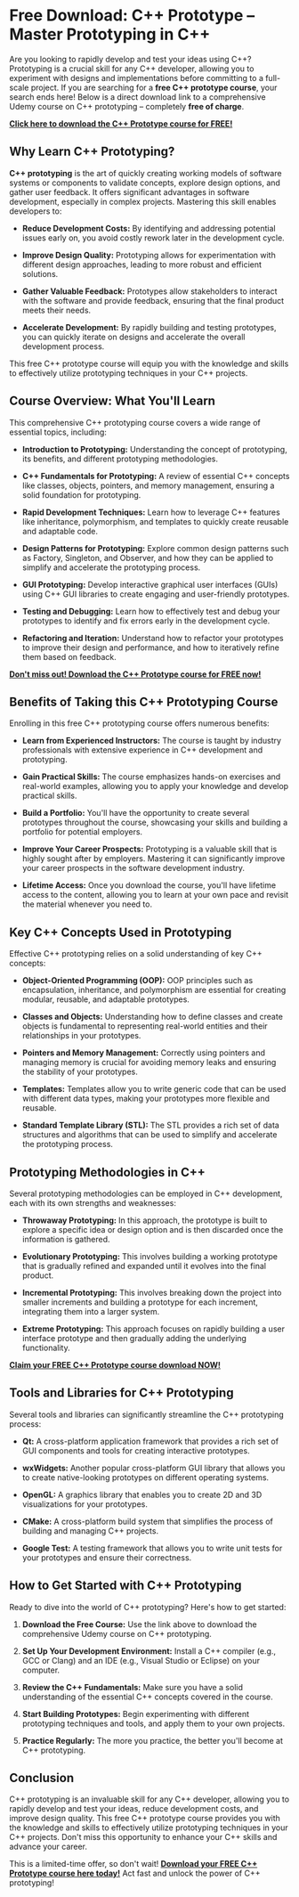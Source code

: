 # Free Download: C++ Prototype – Master Prototyping in C++

Are you looking to rapidly develop and test your ideas using C++? Prototyping is a crucial skill for any C++ developer, allowing you to experiment with designs and implementations before committing to a full-scale project. If you are searching for a **free C++ prototype course**, your search ends here! Below is a direct download link to a comprehensive Udemy course on C++ prototyping – completely **free of charge**.

[**Click here to download the C++ Prototype course for FREE!**](https://udemywork.com/c++-prototype)

## Why Learn C++ Prototyping?

**C++ prototyping** is the art of quickly creating working models of software systems or components to validate concepts, explore design options, and gather user feedback. It offers significant advantages in software development, especially in complex projects. Mastering this skill enables developers to:

*   **Reduce Development Costs:** By identifying and addressing potential issues early on, you avoid costly rework later in the development cycle.

*   **Improve Design Quality:** Prototyping allows for experimentation with different design approaches, leading to more robust and efficient solutions.

*   **Gather Valuable Feedback:** Prototypes allow stakeholders to interact with the software and provide feedback, ensuring that the final product meets their needs.

*   **Accelerate Development:** By rapidly building and testing prototypes, you can quickly iterate on designs and accelerate the overall development process.

This free C++ prototype course will equip you with the knowledge and skills to effectively utilize prototyping techniques in your C++ projects.

## Course Overview: What You'll Learn

This comprehensive C++ prototyping course covers a wide range of essential topics, including:

*   **Introduction to Prototyping:** Understanding the concept of prototyping, its benefits, and different prototyping methodologies.

*   **C++ Fundamentals for Prototyping:** A review of essential C++ concepts like classes, objects, pointers, and memory management, ensuring a solid foundation for prototyping.

*   **Rapid Development Techniques:** Learn how to leverage C++ features like inheritance, polymorphism, and templates to quickly create reusable and adaptable code.

*   **Design Patterns for Prototyping:** Explore common design patterns such as Factory, Singleton, and Observer, and how they can be applied to simplify and accelerate the prototyping process.

*   **GUI Prototyping:** Develop interactive graphical user interfaces (GUIs) using C++ GUI libraries to create engaging and user-friendly prototypes.

*   **Testing and Debugging:** Learn how to effectively test and debug your prototypes to identify and fix errors early in the development cycle.

*   **Refactoring and Iteration:** Understand how to refactor your prototypes to improve their design and performance, and how to iteratively refine them based on feedback.

[**Don't miss out! Download the C++ Prototype course for FREE now!**](https://udemywork.com/c++-prototype)

## Benefits of Taking this C++ Prototyping Course

Enrolling in this free C++ prototyping course offers numerous benefits:

*   **Learn from Experienced Instructors:** The course is taught by industry professionals with extensive experience in C++ development and prototyping.

*   **Gain Practical Skills:** The course emphasizes hands-on exercises and real-world examples, allowing you to apply your knowledge and develop practical skills.

*   **Build a Portfolio:** You'll have the opportunity to create several prototypes throughout the course, showcasing your skills and building a portfolio for potential employers.

*   **Improve Your Career Prospects:** Prototyping is a valuable skill that is highly sought after by employers. Mastering it can significantly improve your career prospects in the software development industry.

*   **Lifetime Access:** Once you download the course, you'll have lifetime access to the content, allowing you to learn at your own pace and revisit the material whenever you need to.

## Key C++ Concepts Used in Prototyping

Effective C++ prototyping relies on a solid understanding of key C++ concepts:

*   **Object-Oriented Programming (OOP):** OOP principles such as encapsulation, inheritance, and polymorphism are essential for creating modular, reusable, and adaptable prototypes.

*   **Classes and Objects:** Understanding how to define classes and create objects is fundamental to representing real-world entities and their relationships in your prototypes.

*   **Pointers and Memory Management:** Correctly using pointers and managing memory is crucial for avoiding memory leaks and ensuring the stability of your prototypes.

*   **Templates:** Templates allow you to write generic code that can be used with different data types, making your prototypes more flexible and reusable.

*   **Standard Template Library (STL):** The STL provides a rich set of data structures and algorithms that can be used to simplify and accelerate the prototyping process.

## Prototyping Methodologies in C++

Several prototyping methodologies can be employed in C++ development, each with its own strengths and weaknesses:

*   **Throwaway Prototyping:** In this approach, the prototype is built to explore a specific idea or design option and is then discarded once the information is gathered.

*   **Evolutionary Prototyping:** This involves building a working prototype that is gradually refined and expanded until it evolves into the final product.

*   **Incremental Prototyping:** This involves breaking down the project into smaller increments and building a prototype for each increment, integrating them into a larger system.

*   **Extreme Prototyping:** This approach focuses on rapidly building a user interface prototype and then gradually adding the underlying functionality.

[**Claim your FREE C++ Prototype course download NOW!**](https://udemywork.com/c++-prototype)

## Tools and Libraries for C++ Prototyping

Several tools and libraries can significantly streamline the C++ prototyping process:

*   **Qt:** A cross-platform application framework that provides a rich set of GUI components and tools for creating interactive prototypes.

*   **wxWidgets:** Another popular cross-platform GUI library that allows you to create native-looking prototypes on different operating systems.

*   **OpenGL:** A graphics library that enables you to create 2D and 3D visualizations for your prototypes.

*   **CMake:** A cross-platform build system that simplifies the process of building and managing C++ projects.

*   **Google Test:** A testing framework that allows you to write unit tests for your prototypes and ensure their correctness.

## How to Get Started with C++ Prototyping

Ready to dive into the world of C++ prototyping? Here's how to get started:

1.  **Download the Free Course:** Use the link above to download the comprehensive Udemy course on C++ prototyping.

2.  **Set Up Your Development Environment:** Install a C++ compiler (e.g., GCC or Clang) and an IDE (e.g., Visual Studio or Eclipse) on your computer.

3.  **Review the C++ Fundamentals:** Make sure you have a solid understanding of the essential C++ concepts covered in the course.

4.  **Start Building Prototypes:** Begin experimenting with different prototyping techniques and tools, and apply them to your own projects.

5.  **Practice Regularly:** The more you practice, the better you'll become at C++ prototyping.

## Conclusion

C++ prototyping is an invaluable skill for any C++ developer, allowing you to rapidly develop and test your ideas, reduce development costs, and improve design quality. This free C++ prototype course provides you with the knowledge and skills to effectively utilize prototyping techniques in your C++ projects. Don't miss this opportunity to enhance your C++ skills and advance your career.

This is a limited-time offer, so don't wait! **[Download your FREE C++ Prototype course here today!](https://udemywork.com/c++-prototype)** Act fast and unlock the power of C++ prototyping!
